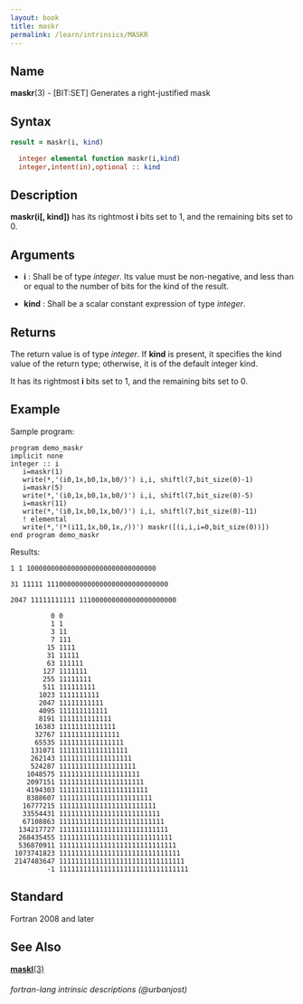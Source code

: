 ```yaml
---
layout: book
title: maskr
permalink: /learn/intrinsics/MASKR
---
```

## __Name__

__maskr__(3) - \[BIT:SET\] Generates a right-justified mask

## __Syntax__
```fortran
result = maskr(i, kind)

  integer elemental function maskr(i,kind)
  integer,intent(in),optional :: kind
```
## __Description__

__maskr(i\[, kind\])__ has its rightmost __i__ bits set to 1, and the
remaining bits set to 0.

## __Arguments__

  - __i__
    : Shall be of type _integer_.
      Its value must be non-negative, and less than or equal to the
      number of bits for the kind of the result.

  - __kind__
    : Shall be a scalar constant expression of type _integer_.

## __Returns__

The return value is of type _integer_. If __kind__ is present, it
specifies the kind value of the return type; otherwise, it is of the
default integer kind.

It has its rightmost __i__ bits set to 1, and the remaining bits set to 0.

##  __Example__

Sample program:
```fortrqn
program demo_maskr
implicit none
integer :: i
   i=maskr(1)
   write(*,'(i0,1x,b0,1x,b0/)') i,i, shiftl(7,bit_size(0)-1)
   i=maskr(5)
   write(*,'(i0,1x,b0,1x,b0/)') i,i, shiftl(7,bit_size(0)-5)
   i=maskr(11)
   write(*,'(i0,1x,b0,1x,b0/)') i,i, shiftl(7,bit_size(0)-11)
   ! elemental
   write(*,'(*(i11,1x,b0,1x,/))') maskr([(i,i,i=0,bit_size(0))])
end program demo_maskr
```
Results:
```text
1 1 10000000000000000000000000000000

31 11111 111000000000000000000000000000

2047 11111111111 111000000000000000000000

          0 0
          1 1
          3 11
          7 111
         15 1111
         31 11111
         63 111111
        127 1111111
        255 11111111
        511 111111111
       1023 1111111111
       2047 11111111111
       4095 111111111111
       8191 1111111111111
      16383 11111111111111
      32767 111111111111111
      65535 1111111111111111
     131071 11111111111111111
     262143 111111111111111111
     524287 1111111111111111111
    1048575 11111111111111111111
    2097151 111111111111111111111
    4194303 1111111111111111111111
    8388607 11111111111111111111111
   16777215 111111111111111111111111
   33554431 1111111111111111111111111
   67108863 11111111111111111111111111
  134217727 111111111111111111111111111
  268435455 1111111111111111111111111111
  536870911 11111111111111111111111111111
 1073741823 111111111111111111111111111111
 2147483647 1111111111111111111111111111111
         -1 11111111111111111111111111111111
```
## __Standard__

Fortran 2008 and later

## __See Also__

[__maskl__(3)](MASKL)

###### fortran-lang intrinsic descriptions (@urbanjost)
